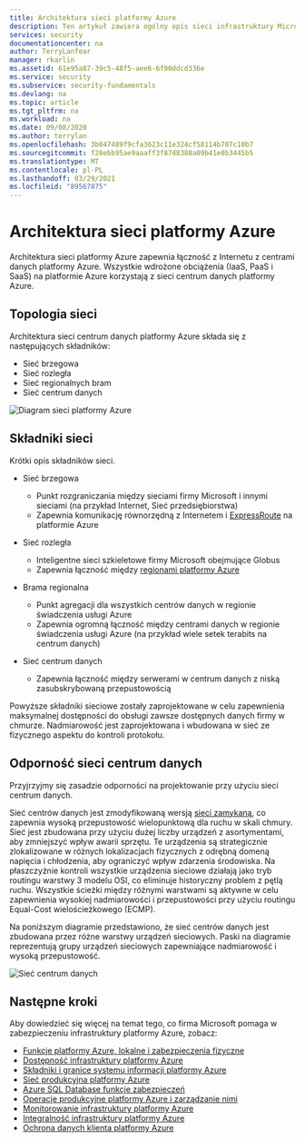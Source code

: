 ```yaml
---
title: Architektura sieci platformy Azure
description: Ten artykuł zawiera ogólny opis sieci infrastruktury Microsoft Azure.
services: security
documentationcenter: na
author: TerryLanfear
manager: rkarlin
ms.assetid: 61e95a87-39c5-48f5-aee6-6f90ddcd336e
ms.service: security
ms.subservice: security-fundamentals
ms.devlang: na
ms.topic: article
ms.tgt_pltfrm: na
ms.workload: na
ms.date: 09/08/2020
ms.author: terrylan
ms.openlocfilehash: 3b047489f9cfa3623c11e324cf58114b707c10b7
ms.sourcegitcommit: f28ebb95ae9aaaff3f87d8388a09b41e0b3445b5
ms.translationtype: MT
ms.contentlocale: pl-PL
ms.lasthandoff: 03/29/2021
ms.locfileid: "89567875"
---
```

# <a name="azure-network-architecture"></a>Architektura sieci platformy Azure
Architektura sieci platformy Azure zapewnia łączność z Internetu z centrami danych platformy Azure. Wszystkie wdrożone obciążenia (IaaS, PaaS i SaaS) na platformie Azure korzystają z sieci centrum danych platformy Azure.

## <a name="network-topology"></a>Topologia sieci
Architektura sieci centrum danych platformy Azure składa się z następujących składników:

- Sieć brzegowa
- Sieć rozległa
- Sieć regionalnych bram
- Sieć centrum danych

![Diagram sieci platformy Azure](./media/infrastructure-network/network-arch.png)

## <a name="network-components"></a>Składniki sieci
Krótki opis składników sieci.

- Sieć brzegowa

   - Punkt rozgraniczania między sieciami firmy Microsoft i innymi sieciami (na przykład Internet, Sieć przedsiębiorstwa)
   - Zapewnia komunikację równorzędną z Internetem i [ExpressRoute](../../expressroute/expressroute-introduction.md) na platformie Azure

- Sieć rozległa

   - Inteligentne sieci szkieletowe firmy Microsoft obejmujące Globus
   - Zapewnia łączność między [regionami platformy Azure](https://azure.microsoft.com/global-infrastructure/geographies/)

- Brama regionalna

   - Punkt agregacji dla wszystkich centrów danych w regionie świadczenia usługi Azure
   - Zapewnia ogromną łączność między centrami danych w regionie świadczenia usługi Azure (na przykład wiele setek terabits na centrum danych)

- Sieć centrum danych

   - Zapewnia łączność między serwerami w centrum danych z niską zasubskrybowaną przepustowością

Powyższe składniki sieciowe zostały zaprojektowane w celu zapewnienia maksymalnej dostępności do obsługi zawsze dostępnych danych firmy w chmurze. Nadmiarowość jest zaprojektowana i wbudowana w sieć ze fizycznego aspektu do kontroli protokołu.

## <a name="datacenter-network-resiliency"></a>Odporność sieci centrum danych
Przyjrzyjmy się zasadzie odporności na projektowanie przy użyciu sieci centrum danych.

Sieć centrów danych jest zmodyfikowaną wersją [sieci zamykaną](https://en.wikipedia.org/wiki/Clos_network), co zapewnia wysoką przepustowość wielopunktową dla ruchu w skali chmury. Sieć jest zbudowana przy użyciu dużej liczby urządzeń z asortymentami, aby zmniejszyć wpływ awarii sprzętu. Te urządzenia są strategicznie zlokalizowane w różnych lokalizacjach fizycznych z odrębną domeną napięcia i chłodzenia, aby ograniczyć wpływ zdarzenia środowiska.  Na płaszczyźnie kontroli wszystkie urządzenia sieciowe działają jako tryb routingu warstwy 3 modelu OSI, co eliminuje historyczny problem z pętlą ruchu. Wszystkie ścieżki między różnymi warstwami są aktywne w celu zapewnienia wysokiej nadmiarowości i przepustowości przy użyciu routingu Equal-Cost wielościeżkowego (ECMP).

Na poniższym diagramie przedstawiono, że sieć centrów danych jest zbudowana przez różne warstwy urządzeń sieciowych. Paski na diagramie reprezentują grupy urządzeń sieciowych zapewniające nadmiarowość i wysoką przepustowość.

![Sieć centrum danych](./media/infrastructure-network/datacenter-network.png)

## <a name="next-steps"></a>Następne kroki
Aby dowiedzieć się więcej na temat tego, co firma Microsoft pomaga w zabezpieczeniu infrastruktury platformy Azure, zobacz:

- [Funkcje platformy Azure, lokalne i zabezpieczenia fizyczne](physical-security.md)
- [Dostępność infrastruktury platformy Azure](infrastructure-availability.md)
- [Składniki i granice systemu informacji platformy Azure](infrastructure-components.md)
- [Sieć produkcyjna platformy Azure](production-network.md)
- [Azure SQL Database funkcje zabezpieczeń](infrastructure-sql.md)
- [Operacje produkcyjne platformy Azure i zarządzanie nimi](infrastructure-operations.md)
- [Monitorowanie infrastruktury platformy Azure](infrastructure-monitoring.md)
- [Integralność infrastruktury platformy Azure](infrastructure-integrity.md)
- [Ochrona danych klienta platformy Azure](protection-customer-data.md)
